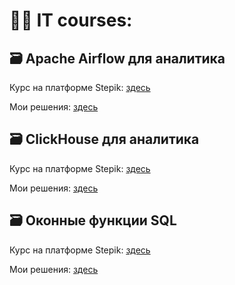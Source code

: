 # 👩‍💻 IT courses:

## 🗃️ Apache Airflow для аналитика

Курс на платформе Stepik: [здесь](https://stepik.org/course/99527/syllabus "здесь")


Мои решения: [здесь](https://github.com/Malakhova-Natalya/IT_courses/tree/main/Apache%20Airflow%20для%20аналитика "здесь")

## 🗃️ ClickHouse для аналитика

Курс на платформе Stepik: [здесь](https://stepik.org/course/100210/syllabus "здесь")


Мои решения: [здесь](https://github.com/Malakhova-Natalya/IT_courses/tree/main/ClickHouse%20для%20аналитика "здесь")

## 🗃️ Оконные функции SQL

Курс на платформе Stepik: [здесь](https://stepik.org/course/95367/syllabus "здесь")


Мои решения: [здесь]( "здесь")
